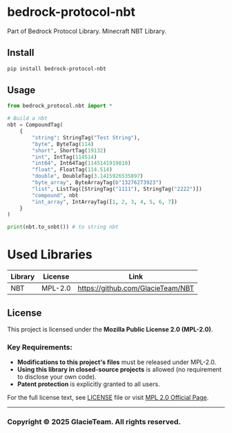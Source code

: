 # bedrock-protocol-nbt
Part of Bedrock Protocol Library. Minecraft NBT Library.

## Install
```bash
pip install bedrock-protocol-nbt
```

## Usage
```Python
from bedrock_protocol.nbt import *

# Build a nbt
nbt = CompoundTag(
    {
        "string": StringTag("Test String"),
        "byte", ByteTag(114)
        "short", ShortTag(19132)
        "int", IntTag(114514)
        "int64", Int64Tag(1145141919810)
        "float", FloatTag(114.514)
        "double", DoubleTag(3.1415926535897)
        "byte_array", ByteArrayTag(b"13276273923")
        "list", ListTag([StringTag("1111"), StringTag("2222")])
        "compound", nbt
        "int_array", IntArrayTag([1, 2, 3, 4, 5, 6, 7])
    }
)

print(nbt.to_snbt()) # to string nbt
```

# Used Libraries
| Library          | License      | Link                                         |
| ---------------- | ------------ | -------------------------------------------- |
| NBT              | MPL-2.0      | <https://github.com/GlacieTeam/NBT>          |

## License
This project is licensed under the **Mozilla Public License 2.0 (MPL-2.0)**.  

### Key Requirements:
- **Modifications to this project's files** must be released under MPL-2.0.  
- **Using this library in closed-source projects** is allowed (no requirement to disclose your own code).  
- **Patent protection** is explicitly granted to all users.  

For the full license text, see [LICENSE](LICENSE) file or visit [MPL 2.0 Official Page](https://www.mozilla.org/en-US/MPL/2.0/).  

---


### Copyright © 2025 GlacieTeam. All rights reserved.